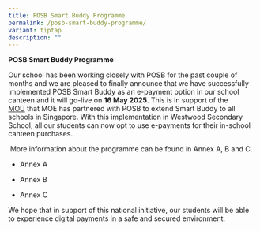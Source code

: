 ```yaml
---
title: POSB Smart Buddy Programme
permalink: /posb-smart-buddy-programme/
variant: tiptap
description: ""
---
```

<p><strong>POSB Smart Buddy Programme</strong>
</p>
<p>Our school has been working closely with POSB for the past couple of months
and we are pleased to finally announce that we have successfully implemented
POSB Smart Buddy as an e-payment option in our school canteen and it will
go-live on <strong>16 May 2025</strong>. This is in support of the&nbsp;
<a href="https://www.moe.gov.sg/news/press-releases/20220413-dbs-posb-and-moe-partner-to-broaden-access-to-digital-payments-in-schools" rel="noopener noreferrer nofollow" target="_blank">MOU</a>&nbsp;that MOE has partnered with POSB to extend Smart Buddy to
all schools in Singapore. With this implementation in Westwood Secondary
School, all our students can now opt to use e-payments for their in-school
canteen purchases.&nbsp;</p>
<p>&nbsp;More information about the programme can be found in Annex A, B
and C.</p>
<ul data-tight="true" class="tight">
<li>
<p>Annex A</p>
</li>
<li>
<p>Annex B</p>
</li>
<li>
<p>Annex C</p>
</li>
</ul>
<p>We hope that in support of this national initiative, our students will
be able to experience digital payments in a safe and secured environment.</p>